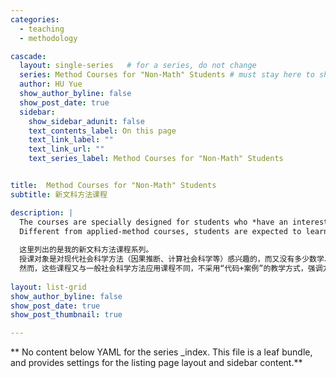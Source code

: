 ```yaml
---
categories:
  - teaching
  - methodology

cascade:
  layout: single-series   # for a series, do not change
  series: Method Courses for "Non-Math" Students # must stay here to show
  author: HU Yue
  show_author_byline: false
  show_post_date: true
  sidebar:
    show_sidebar_adunit: false
    text_contents_label: On this page
    text_link_label: ""
    text_link_url: ""
    text_series_label: Method Courses for "Non-Math" Students 


title:  Method Courses for "Non-Math" Students
subtitle: 新文科方法课程

description: |
  The courses are specially designed for students who *have an interest* of quantitative methods but *don't* have a mathematical, statistical, or econometric background.
  Different from applied-method courses, students are expected to learn *not only how but why* to use a certain method in these courses.
  
  这里列出的是我的新文科方法课程系列。
  授课对象是对现代社会科学方法（因果推断、计算社会科学等）感兴趣的，而又没有多少数学、统计或经济学基础的学生。
  然而，这些课程又与一般社会科学方法应用课程不同，不采用“代码+案例”的教学方式，强调方法论层面的理解以及方法的应用原理和规范。
  
layout: list-grid
show_author_byline: false
show_post_date: true
show_post_thumbnail: true

---
```


** No content below YAML for the series _index. This file is a leaf bundle, and provides settings for the listing page layout and sidebar content.**
